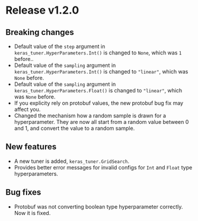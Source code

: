 # Release v1.2.0

## Breaking changes
* Default value of the `step` argument in `keras_tuner.HyperParameters.Int()` is
  changed to `None`, which was `1` before..
* Default value of the `sampling` argument in
  `keras_tuner.HyperParameters.Int()` is changed to `"linear"`, which was `None`
  before.
* Default value of the `sampling` argument in
  `keras_tuner.HyperParameters.Float()` is changed to `"linear"`, which was
  `None` before.
* If you explicity rely on protobuf values, the new protobuf bug fix may affect
  you.
* Changed the mechanism how a random sample is drawn for a hyperparameter. They
  are now all start from a random value between 0 and 1, and convert the value
  to a random sample.
## New features
* A new tuner is added, `keras_tuner.GridSearch`.
* Provides better error messages for invalid configs for `Int` and `Float` type
  hyperparameters.
## Bug fixes
* Protobuf was not converting boolean type hyperparameter correctly. Now it is
  fixed.